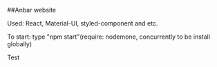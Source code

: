 ##Anbar website

Used: React, Material-UI, styled-component and etc.

To start: type "npm start"(require: nodemone, concurrently to be install globally)

Test